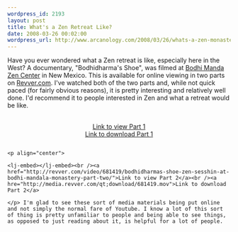 ```yaml
--- 
wordpress_id: 2193
layout: post
title: What's a Zen Retreat Like?
date: 2008-03-26 00:02:00
wordpress_url: http://www.arcanology.com/2008/03/26/whats-a-zen-monastery-like/
---
```

Have you ever wondered what a Zen retreat is like, especially here in the West? A documentary, "Bodhidharma's Shoe", was filmed at <a href="http://www.bmzc.org">Bodhi Manda Zen Center</a> in New Mexico. This is available for online viewing in two parts on <a href="http://www.revver.com">Revver.com</a>. I've watched both of the two parts and, while not quick paced (for fairly obvious reasons), it is pretty interesting and relatively well done. I'd recommend it to people interested in Zen and what a retreat would be like. <p align="center">
                                                                                                                                                                                                                                                                                                                                                                                                                                                                                                                                                                                                                                                                                                                                                                                                                                                                                                        <lj-embed></lj-embed><br /><a href="http://revver.com/video/681302/bodhidharmas-shoe-zen-sesshin-at-bodhi-mandala-monastery-part-one/">Link to view Part 1</a><br /><a href="http://media.revver.com/qt;download/681302.mov">Link to download Part 1</a>
                                                                                                                                                                                                                                                                                                                                                                                                                                                                                                                                                                                                                                                                                                                                                                                                                                                                                                      </p>
                                                                                                                                                                                                                                                                                                                                                                                                                                                                                                                                                                                                                                                                                                                                                                                                                                                                                                      
                                                                                                                                                                                                                                                                                                                                                                                                                                                                                                                                                                                                                                                                                                                                                                                                                                                                                                      <p align="center">
                                                                                                                                                                                                                                                                                                                                                                                                                                                                                                                                                                                                                                                                                                                                                                                                                                                                                                        <lj-embed></lj-embed><br /><a href="http://revver.com/video/681419/bodhidharmas-shoe-zen-sesshin-at-bodhi-mandala-monastery-part-two/">Link to view Part 2</a><br /><a hre="http://media.revver.com/qt;download/681419.mov">Link to download Part 2</a>
                                                                                                                                                                                                                                                                                                                                                                                                                                                                                                                                                                                                                                                                                                                                                                                                                                                                                                      </p> I'm glad to see these sort of media materials being put online and not simply the normal fare of Youtube. I know a lot of this sort of thing is pretty unfamiliar to people and being able to see things, as opposed to just reading about it, is helpful for a lot of people.
